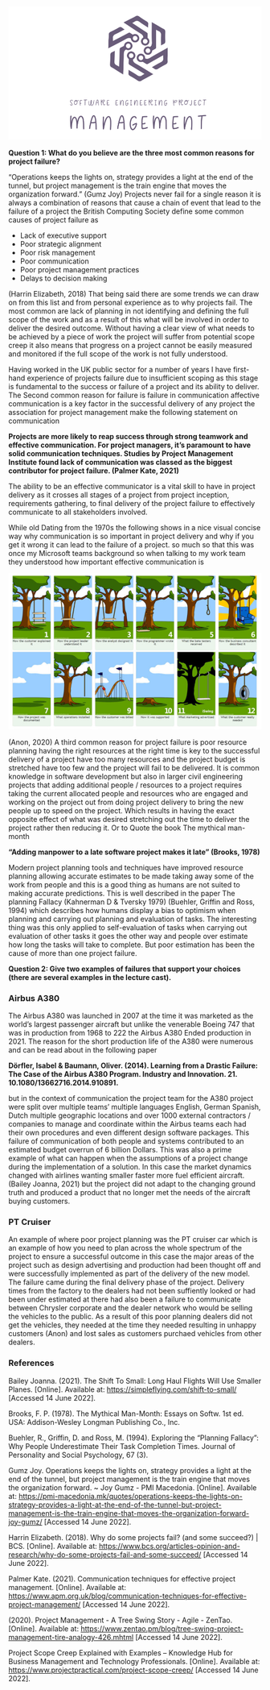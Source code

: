 ![Logo](Images/Logo.png)

**Question 1: What do you believe are the three most common reasons for project failure?**

“Operations keeps the lights on, strategy provides a light at the end of the tunnel, but project management is the train engine that moves the organization forward.” (Gumz Joy) Projects never fail for a single reason it is always a combination of reasons that cause a chain of event that lead to the failure of a project the British Computing Society define some common causes of project failure as

- Lack of executive support
- Poor strategic alignment
- Poor risk management
- Poor communication
- Poor project management practices
- Delays to decision making

(Harrin Elizabeth, 2018)
That being said there are some trends we can draw on from this list and from personal experience as to why projects fail. The most common are lack of planning in not identifying and defining the full scope of the work and as a result of this what will be involved in order to deliver the desired outcome. Without having a clear view of what needs to be achieved by a piece of work the project will suffer from potential scope creep it also means that progress on a project cannot be easily measured and monitored if the full scope of the work is not fully understood.

Having worked in the UK public sector for a number of years I have first-hand experience of projects failure due to insufficient scoping as this stage is fundamental to the success or failure of a project and its ability to deliver. The Second common reason for failure is failure in communication affective communication is a key factor in the successful delivery of any project the association for project management make the following statement on communication

**Projects are more likely to reap success through strong teamwork and effective communication. For project managers, it’s paramount to have solid communication techniques. Studies by Project Management Institute found lack of communication was classed as the biggest contributor for project failure. (Palmer Kate, 2021)**

The ability to be an effective communicator is a vital skill to have in project delivery as it crosses all stages of a project from project inception, requirements gathering, to final delivery of the project failure to effectively communicate to all stakeholders involved.    

While old Dating from the 1970s the following shows in a nice visual concise way why communication is so important in project delivery and why if you get it wrong it can lead to the failure of a project. so much so that this was once my Microsoft teams background so when talking to my work team they understood how important effective communication is  

![Logo](Images/Tree.png)

(Anon, 2020) A third common reason for project failure is poor resource planning having the right resources at the right time is key to the successful delivery of a project have too many resources and the project budget is stretched have too few and the project will fail to be delivered. It is common knowledge in software development but also in larger civil engineering projects that adding additional people / resources to a project requires taking the current allocated people and resources who are engaged and working on the project out from doing project delivery to bring the new people up to speed on the project. Which results in having the exact opposite effect of what was desired stretching out the time to deliver the project rather then reducing it. Or to Quote the book The mythical man-month 

 **“Adding manpower to a late software project makes it late” (Brooks, 1978)**
 
 Modern project planning tools and techniques have improved resource planning allowing accurate estimates to be made taking away some of the work from people and this is a good thing as humans are not suited to making accurate predictions. This is well described in the paper The planning Fallacy (Kahnerman D & Tversky 1979) (Buehler, Griffin and Ross, 1994) which describes how humans display a bias to optimism when planning and carrying out planning and evaluation of tasks. The interesting thing was this only applied to self-evaluation of tasks when carrying out evaluation of other tasks it goes the other way and people over estimate how long the tasks will take to complete. But poor estimation has been the cause of more than one project failure.
 
 **Question 2: Give two examples of failures that support your choices (there are several examples in the lecture cast).**
 
### Airbus A380

The Airbus A380 was launched in 2007 at the time it was marketed as the world’s largest passenger aircraft but unlike the venerable Boeing 747 that was in production from 1968 to 222 the Airbus A380 Ended production in 2021. The reason for the short production life of the A380 were numerous and can be read about in the following paper

**Dörfler, Isabel & Baumann, Oliver. (2014). Learning from a Drastic Failure: The Case of the Airbus A380 Program. Industry and Innovation. 21. 10.1080/13662716.2014.910891.**

but in the context of communication the project team for the A380 project were split over multiple teams’ multiple languages English, German Spanish, Dutch multiple geographic locations and over 1000 external contractors / companies to manage and coordinate within the Airbus teams each had their own procedures and even different design software packages. This failure of communication of both people and systems contributed to an estimated budget overrun of 6 billion Dollars. This was also a prime example of what can happen when the assumptions of a project change during the implementation of a solution. In this case the market dynamics changed with airlines wanting smaller faster more fuel efficient aircraft.(Bailey Joanna, 2021)  but the project did not adapt to the changing ground truth and produced a product that no longer met the needs of the aircraft buying customers.

### PT Cruiser

An example of where poor project planning was the PT cruiser car which is an example of how you need to plan across the whole spectrum of the project to ensure a successful outcome in this case the major areas of the project such as design advertising and production had been thought off and were successfully implemented as part of the delivery of the new model. The failure came during the final delivery phase of the project. Delivery times from the factory to the dealers had not been suffiently looked or had been under estimated at there had also been a failure to communicate between Chrysler corporate and the dealer network who would be selling the vehicles to the public. As a result of this poor planning dealers did not get the vehicles, they needed at the time they needed resulting in unhappy customers (Anon) and lost sales as customers purchaed vehicles from other dealers.

### References

Bailey Joanna. (2021). The Shift To Small: Long Haul Flights Will Use Smaller Planes. [Online]. Available at: https://simpleflying.com/shift-to-small/ [Accessed 14 June 2022].

Brooks, F. P. (1978). The  Mythical Man-Month: Essays on Softw. 1st ed. USA: Addison-Wesley Longman Publishing Co., Inc.

Buehler, R., Griffin, D. and Ross, M. (1994). Exploring the “Planning Fallacy”: Why People Underestimate Their Task Completion Times. Journal of Personality and Social Psychology, 67 (3).

Gumz Joy. Operations keeps the lights on, strategy provides a light at the end of the tunnel, but project management is the train engine that moves the organization forward. ~ Joy Gumz - PMI Macedonia. [Online]. Available at: https://pmi-macedonia.mk/quotes/operations-keeps-the-lights-on-strategy-provides-a-light-at-the-end-of-the-tunnel-but-project-management-is-the-train-engine-that-moves-the-organization-forward-joy-gumz/ [Accessed 14 June 2022].

Harrin Elizabeth. (2018). Why do some projects fail? (and some succeed?) | BCS. [Online]. Available at: https://www.bcs.org/articles-opinion-and-research/why-do-some-projects-fail-and-some-succeed/ [Accessed 14 June 2022].

Palmer Kate. (2021). Communication techniques for effective project management. [Online]. Available at: https://www.apm.org.uk/blog/communication-techniques-for-effective-project-management/ [Accessed 14 June 2022].

(2020). Project Management - A Tree Swing Story - Agile - ZenTao. [Online]. Available at: https://www.zentao.pm/blog/tree-swing-project-management-tire-analogy-426.mhtml [Accessed 14 June 2022].

Project Scope Creep Explained with Examples – Knowledge Hub for Business Management and Technology Professionals. [Online]. Available at: https://www.projectpractical.com/project-scope-creep/ [Accessed 14 June 2022].
 


